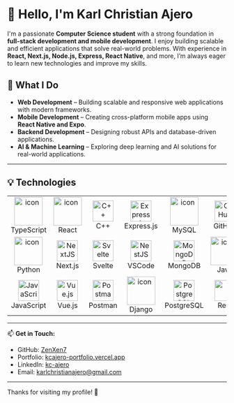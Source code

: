 # 👋 Hello, I'm Karl Christian Ajero  

I'm a passionate **Computer Science student** with a strong foundation in **full-stack development and mobile development**. I enjoy building scalable and efficient applications that solve real-world problems. With experience in **React, Next.js, Node.js, Express, React Native**, and more, I’m always eager to learn new technologies and improve my skills.  

## 🚀 What I Do  
- **Web Development** – Building scalable and responsive web applications with modern frameworks.  
- **Mobile Development** – Creating cross-platform mobile apps using **React Native and Expo**.  
- **Backend Development** – Designing robust APIs and database-driven applications.  
- **AI & Machine Learning** – Exploring deep learning and AI solutions for real-world applications.  

---

## 💡 Technologies  

<table align="center">
  <tr>
    <td align="center" width="96">
        <img src="https://techstack-generator.vercel.app/ts-icon.svg" alt="icon" width="65" height="65" /><br>TypeScript
    </td>
    <td align="center" width="96">
        <img src="https://techstack-generator.vercel.app/react-icon.svg" alt="icon" width="65" height="65" /><br>React
    </td>
    <td align="center" width="96">
        <img src="https://techstack-generator.vercel.app/cpp-icon.svg" width="48" height="48" alt="C++" /><br>C++
    </td>
    <td align="center" width="96">
        <img src="https://skillicons.dev/icons?i=express" width="48" height="48" alt="Express.js" /><br>Express.js
    </td>
    <td align="center" width="96">
        <img src="https://techstack-generator.vercel.app/mysql-icon.svg" alt="icon" width="65" height="65" /><br>MySQL
    </td>
    <td align="center" width="96">
        <img src="https://techstack-generator.vercel.app/github-icon.svg" width="48" height="48" alt="GitHub" /><br>GitHub
    </td>
  </tr>
  <tr>
    <td align="center" width="96">
      <img src="https://techstack-generator.vercel.app/python-icon.svg" alt="icon" width="65" height="65" /><br>Python
    </td>
    <td align="center" width="96">
        <img src="https://skillicons.dev/icons?i=nextjs" width="48" height="48" alt="NextJS" /><br>Next.js
    </td>
    <td align="center" width="96">
      <img src="https://skillicons.dev/icons?i=svelte" width="48" height="48" alt="Svelte" /><br>Svelte
    </td>
    <td align="center" width="96">
        <img src="https://skillicons.dev/icons?i=vscode" width="48" height="48" alt="NestJS" /><br>VSCode
    </td>
    <td align="center" width="96">
        <img src="https://skillicons.dev/icons?i=mongodb" width="48" height="48" alt="MongoDB" /><br>MongoDB
    </td>
    <td align="center" width="96">
     <img src="https://techstack-generator.vercel.app/java-icon.svg" alt="icon" width="65" height="65" /><br>Java
    </td>
  </tr>
  <tr>
    <td align="center" width="96">
      <img src="https://techstack-generator.vercel.app/js-icon.svg" width="48" height="48" alt="JavaScript" /><br>JavaScript
    </td>
    <td align="center" width="96">
      <img src="https://skillicons.dev/icons?i=vue" width="48" height="48" alt="Vue.js" /><br>Vue.js    
    </td>
    <td align="center" width="96">
      <img src="https://skillicons.dev/icons?i=postman" width="48" height="48" alt="Postman" /><br>Postman
    </td>
    <td align="center" width="96">
      <img src="https://techstack-generator.vercel.app/django-icon.svg" alt="icon" width="65" height="65" /><br>Django
    </td>
    <td align="center" width="96">
      <img src="https://skillicons.dev/icons?i=postgresql" width="48" height="48" alt="PostgreSQL" /><br>PostgreSQL
    </td>
    <td align="center" width="96">
        <img src="https://techstack-generator.vercel.app/restapi-icon.svg" width="48" height="48" /><br>Rest
    </td>
  </tr>
</table>

---

📫 **Get in Touch:**  
- GitHub: [ZenXen7](https://github.com/ZenXen7)  
- Portfolio: [kcajero-portfolio.vercel.app](https://kcajero-portfolio.vercel.app)  
- LinkedIn: [kc-ajero](https://linkedin.com/in/kc-ajero)  
- Email: [karlchristianajero@gmail.com](mailto:karlchristianajero@gmail.com)  

---

Thanks for visiting my profile! 🚀
